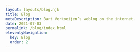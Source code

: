 ```yaml
---
layout: layouts/blog.njk
title: Blog
metaDescription: Bart Verkoeijen’s weblog on the internet.
date: 2021-07-03
permalink: /blog/index.html
eleventyNavigation:
  key: Blog
  order: 2
---
```

